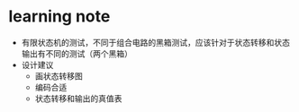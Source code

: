 # learning note

- 有限状态机的测试，不同于组合电路的黑箱测试，应该针对于状态转移和状态输出有不同的测试（两个黑箱）
- 设计建议
  - 画状态转移图
  - 编码合适
  - 状态转移和输出的真值表
